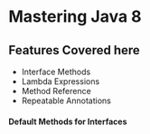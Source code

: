 # Mastering Java 8

## Features Covered here ##

- Interface Methods
- Lambda Expressions
- Method Reference
- Repeatable Annotations

#### Default Methods for Interfaces ####



